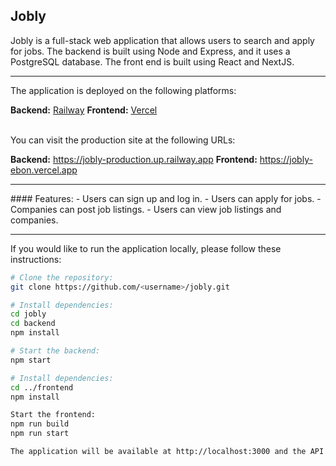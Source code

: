 ## Jobly
Jobly is a full-stack web application that allows users to search and apply for jobs. The backend is built using Node and Express, and it uses a PostgreSQL database. The front end is built using React and NextJS.

<hr>
The application is deployed on the following platforms:

**Backend:** [Railway](https://railway.app)
**Frontend:** [Vercel](https://vercel.com)

<br>
You can visit the production site at the following URLs:


**Backend:** https://jobly-production.up.railway.app
**Frontend:** https://jobly-ebon.vercel.app
<hr>
#### Features:
- Users can sign up and log in.
- Users can apply for jobs.
- Companies can post job listings.
- Users can view job listings and companies.

<hr>
If you would like to run the application locally, please follow these instructions:

```bash
# Clone the repository:
git clone https://github.com/<username>/jobly.git

# Install dependencies:
cd jobly
cd backend
npm install

# Start the backend:
npm start

# Install dependencies:
cd ../frontend
npm install

Start the frontend:
npm run build
npm run start

The application will be available at http://localhost:3000 and the API will be at http://localhost:3001.
```
